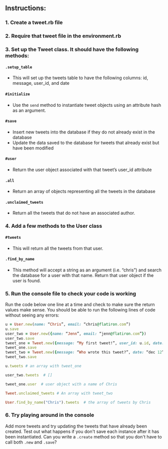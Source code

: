 ## Instructions:
### 1. Create a tweet.rb file
### 2. Require that tweet file in the environment.rb
### 3. Set up the Tweet class. It should have the following methods:
#### `.setup_table`
  - This will set up the tweets table to have the following columns: id, message, user_id, and date
#### `#initialize`
  - Use the `send` method to instantiate tweet objects using an attribute hash as an argument.
#### `#save`
 - Insert new tweets into the database if they do not already exist in the database
 - Update the data saved to the database for tweets that already exist but have been modified
#### `#user`
  - Return the user object associated with that tweet’s user_id attribute
#### `.all`
 - Return an array of objects representing all the tweets in the database
#### `.unclaimed_tweets`
 - Return all the tweets that do not have an associated author.

### 4. Add a few methods to the User class  
#### `#tweets`
  -  This will return all the tweets from that user.
#### `.find_by_name`
  - This method will accept a string as an argument (i.e. “chris”) and search the database for a user with that name.  Return that user object if the user is found.


### 5. Run the console file to check your code is working
Run the code below one line at a time and check to make sure the return values make sense.
You should be able to run the following lines of code without seeing any errors:
```ruby
u = User.new(name: “Chris”, email: “chris@flatiron.com”)
u.save
user_two = User.new({name: “Jenn”, email: “jenn@flatiron.com”})
user_two.save
tweet_one = Tweet.new({message: “My first tweet!”, user_id: u.id, date: “dec 11”})
tweet_one.save
tweet_two = Tweet.new({message: “Who wrote this tweet?”, date: “dec 12”})
tweet_two.save

u.tweets # an array with tweet_one

user_two.tweets  # []

tweet_one.user  # user object with a name of Chris

Tweet.unclaimed_tweets # An array with tweet_two

User.find_by_name("Chris").tweets  # the array of tweets by Chris
```

### 6. Try playing around in the console
Add more tweets and try updating the tweets that have already been created. Test out what happens if you don't save each instance after it has been instantiated. Can you write a `.create` method so that you don't have to call both `.new` and `.save`?
